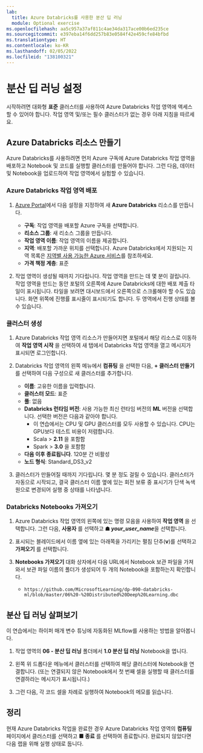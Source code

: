 ```yaml
---
lab:
  title: Azure Databricks를 사용한 분산 딥 러닝
  module: Optional exercise
ms.openlocfilehash: aa5c957a37af811c4ae34da317ace00b6ed235ce
ms.sourcegitcommit: e397eba14f6dd257b83e0584f42e459cfe84bfbd
ms.translationtype: HT
ms.contentlocale: ko-KR
ms.lasthandoff: 02/05/2022
ms.locfileid: "138100321"
---
```

# <a name="set-up-for-distributed-deep-learning"></a>분산 딥 러닝 설정

시작하려면 대화형 **표준** 클러스터를 사용하여 Azure Databricks 작업 영역에 액세스할 수 있어야 합니다. 작업 영역 및/또는 필수 클러스터가 없는 경우 아래 지침을 따르세요.

## <a name="create-azure-databricks-resources"></a>Azure Databricks 리소스 만들기

Azure Databricks를 사용하려면 먼저 Azure 구독에 Azure Databricks 작업 영역을 배포하고 Notebook 및 코드를 실행할 클러스터를 만들어야 합니다. 그런 다음, 데이터 및 Notebook을 업로드하여 작업 영역에서 실험할 수 있습니다.

### <a name="deploy-an-azure-databricks-workspace"></a>Azure Databricks 작업 영역 배포

1. [Azure Portal](https://portal.azure.com)에서 다음 설정을 지정하여 새 **Azure Databricks** 리소스를 만듭니다.
   - **구독**: 작업 영역을 배포할 Azure 구독을 선택합니다.
   - **리소스 그룹**: 새 리소스 그룹을 만듭니다.
   - **작업 영역 이름**: 작업 영역의 이름을 제공합니다.
   - **지역**: 배포할 가까운 위치를 선택합니다. Azure Databricks에서 지원되는 지역 목록은 [지역별 사용 가능한 Azure 서비스](https://azure.microsoft.com/regions/services/)를 참조하세요.
   - **가격 책정 계층**: 표준

1. 작업 영역이 생성될 때까지 기다립니다. 작업 영역을 만드는 데 몇 분이 걸립니다. 작업 영역을 만드는 동안 포털의 오른쪽에 Azure Databricks에 대한 배포 제출 타일이 표시됩니다. 타일을 보려면 대시보드에서 오른쪽으로 스크롤해야 할 수도 있습니다. 화면 위쪽에 진행률 표시줄이 표시되기도 합니다. 두 영역에서 진행 상태를 볼 수 있습니다.

### <a name="create-a-cluster"></a>클러스터 생성

1. Azure Databricks 작업 영역 리소스가 만들어지면 포털에서 해당 리소스로 이동하여 **작업 영역 시작** 을 선택하여 새 탭에서 Databricks 작업 영역을 열고 메시지가 표시되면 로그인합니다.

1. Databricks 작업 영역의 왼쪽 메뉴에서 **컴퓨팅** 을 선택한 다음, **+ 클러스터 만들기** 를 선택하여 다음 구성으로 새 클러스터를 추가합니다.
   - **이름**: 고유한 이름을 입력합니다.
   - **클러스터 모드**: 표준
   - **풀**: 없음
   - **Databricks 런타임 버전**: 사용 가능한 최신 런타임 버전의 **ML** 버전을 선택합니다. 선택한 버전은 다음과 같아야 합니다.
      - 이 연습에서는 CPU 및 GPU 클러스터를 모두 사용할 수 있습니다. CPU는 GPU보다 테스트 비용이 저렴합니다.
      - Scala > **2.11** 을 포함함
      - Spark > **3.0** 을 포함함
   - **다음 이후 종료됩니다**. 120분 간 비활성
   - **노드 형식**: Standard_DS3_v2

1. 클러스터가 만들어질 때까지 기다립니다. 몇 분 정도 걸릴 수 있습니다. 클러스터가 자동으로 시작되고, 결국 클러스터 이름 옆에 있는 회전 보류 중 표시기가 단색 녹색 원으로 변경되어 실행 중 상태를 나타냅니다. 

### <a name="import-databricks-notebooks"></a>Databricks Notebooks 가져오기

1. Azure Databricks 작업 영역의 왼쪽에 있는 명령 모음을 사용하여 **작업 영역** 을 선택합니다. 그런 다음, **사용자** 를 선택하고 **&#9751; *your_user_name***을 선택합니다.

1. 표시되는 블레이드에서 이름 옆에 있는 아래쪽을 가리키는 펼침 단추(**v**)를 선택하고 **가져오기** 를 선택합니다.

1. **Notebooks 가져오기** 대화 상자에서 다음 URL에서 Notebook 보관 파일을 가져와서 보관 파일 이름의 폴더가 생성되어 두 개의 Notebook을 포함하는지 확인합니다.
   - `https://github.com/MicrosoftLearning/dp-090-databricks-ml/blob/master/06%20-%20Distributed%20Deep%20Learning.dbc`

## <a name="explore-distributed-deep-learning"></a>분산 딥 러닝 살펴보기

이 연습에서는 하이퍼 매개 변수 튜닝에 자동화된 MLflow를 사용하는 방법을 알아봅니다.

1. 작업 영역의 **06 - 분산 딥 러닝** 폴더에서 **1.0 분산 딥 러닝** Notebook을 엽니다.

1. 왼쪽 위 드롭다운 메뉴에서 클러스터를 선택하여 해당 클러스터에 Notebook을 연결합니다. (또는 연결되지 않은 Notebook에서 첫 번째 셀을 실행할 때 클러스터를 연결하라는 메시지가 표시됩니다.)

1. 그런 다음, 각 코드 셀을 차례로 실행하여 Notebook의 메모를 읽습니다.

## <a name="clean-up"></a>정리

현재 Azure Databricks 작업을 완료한 경우 Azure Databricks 작업 영역의 **컴퓨팅** 페이지에서 클러스터를 선택하고 **&#9632; 종료** 를 선택하여 종료합니다. 완료되지 않았다면 다음 랩을 위해 실행 상태로 둡니다.
